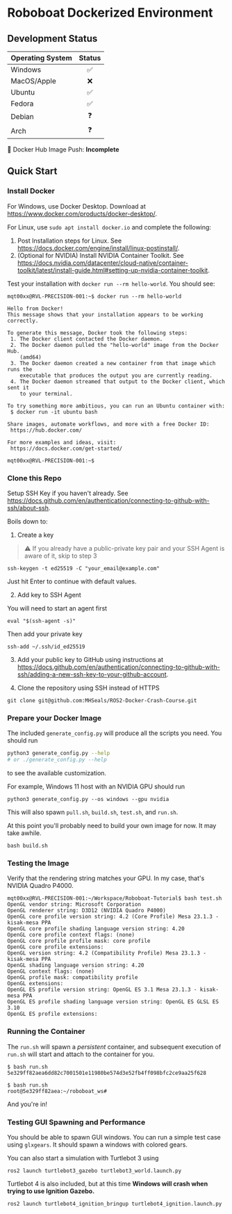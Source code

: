 # Roboboat Dockerized Environment

## Development Status

| Operating System | Status |
|------------------|:------:|
| Windows          |   ✅   |
| MacOS/Apple      |   ❌   |
| Ubuntu           |   ✅   |
| Fedora           |   ✅   |
| Debian           |   ❓   |
| Arch             |   ❓   |

🐳 Docker Hub Image Push: **Incomplete**

## Quick Start


### Install Docker

For Windows, use Docker Desktop. Download at https://www.docker.com/products/docker-desktop/.

For Linux, use `sudo apt install docker.io` and complete the following:

1. Post Installation steps for Linux. See https://docs.docker.com/engine/install/linux-postinstall/.
2. (Optional for NVIDIA) Install NVIDIA Container Toolkit. See https://docs.nvidia.com/datacenter/cloud-native/container-toolkit/latest/install-guide.html#setting-up-nvidia-container-toolkit.

Test your installation with `docker run --rm hello-world`. You should see:

```
mqt00xx@RVL-PRECISION-001:~$ docker run --rm hello-world

Hello from Docker!
This message shows that your installation appears to be working correctly.

To generate this message, Docker took the following steps:
 1. The Docker client contacted the Docker daemon.
 2. The Docker daemon pulled the "hello-world" image from the Docker Hub.
    (amd64)
 3. The Docker daemon created a new container from that image which runs the
    executable that produces the output you are currently reading.
 4. The Docker daemon streamed that output to the Docker client, which sent it
    to your terminal.

To try something more ambitious, you can run an Ubuntu container with:
 $ docker run -it ubuntu bash

Share images, automate workflows, and more with a free Docker ID:
 https://hub.docker.com/

For more examples and ideas, visit:
 https://docs.docker.com/get-started/

mqt00xx@RVL-PRECISION-001:~$
```

### Clone this Repo

Setup SSH Key if you haven't already. See https://docs.github.com/en/authentication/connecting-to-github-with-ssh/about-ssh.

Boils down to:

1. Create a key

> ⚠️ If you already have a public-private key pair and your SSH Agent is aware of it, skip to step 3

```
ssh-keygen -t ed25519 -C "your_email@example.com"
```

Just hit Enter to continue with default values.

2. Add key to SSH Agent

You will need to start an agent first

```
eval "$(ssh-agent -s)"
```

Then add your private key

```
ssh-add ~/.ssh/id_ed25519
```

3. Add your public key to GitHub using instructions at https://docs.github.com/en/authentication/connecting-to-github-with-ssh/adding-a-new-ssh-key-to-your-github-account.

4. Clone the repository using SSH instead of HTTPS

```
git clone git@github.com:MHSeals/ROS2-Docker-Crash-Course.git
```

### Prepare your Docker Image

The included `generate_config.py` will produce all the scripts you need. You should run

```bash
python3 generate_config.py --help
# or ./generate_config.py --help
```

to see the available customization.

For example, Windows 11 host with an NVIDIA GPU should run

```
python3 generate_config.py --os windows --gpu nvidia
```

This will also spawn `pull.sh`, `build.sh`, `test.sh`, and `run.sh`.

At this point you'll probably need to build your own image for now. It may take awhile.

```
bash build.sh
```

### Testing the Image

Verify that the rendering string matches your GPU. In my case, that's NVIDIA Quadro P4000.

```
mqt00xx@RVL-PRECISION-001:~/Workspace/Roboboat-Tutorial$ bash test.sh
OpenGL vendor string: Microsoft Corporation
OpenGL renderer string: D3D12 (NVIDIA Quadro P4000)
OpenGL core profile version string: 4.2 (Core Profile) Mesa 23.1.3 - kisak-mesa PPA
OpenGL core profile shading language version string: 4.20
OpenGL core profile context flags: (none)
OpenGL core profile profile mask: core profile
OpenGL core profile extensions:
OpenGL version string: 4.2 (Compatibility Profile) Mesa 23.1.3 - kisak-mesa PPA
OpenGL shading language version string: 4.20
OpenGL context flags: (none)
OpenGL profile mask: compatibility profile
OpenGL extensions:
OpenGL ES profile version string: OpenGL ES 3.1 Mesa 23.1.3 - kisak-mesa PPA
OpenGL ES profile shading language version string: OpenGL ES GLSL ES 3.10
OpenGL ES profile extensions:
```

### Running the Container

The `run.sh` will spawn a *persistent* container, and subsequent execution of `run.sh` will start and attach to the container for you.

```
$ bash run.sh
5e329ff82aea6dd82c7001501e11980be574d3e52fb4ff098bfc2ce9aa25f628

$ bash run.sh
root@5e329ff82aea:~/roboboat_ws#
```

And you're in!

### Testing GUI Spawning and Performance

You should be able to spawn GUI windows. You can run a simple test case using `glxgears`. It should spawn a windows with colored gears.

You can also start a simulation with Turtlebot 3 using

```
ros2 launch turtlebot3_gazebo turtlebot3_world.launch.py
```

Turtlebot 4 is also included, but at this time **Windows will crash when trying to use Ignition Gazebo.**

```
ros2 launch turtlebot4_ignition_bringup turtlebot4_ignition.launch.py
```